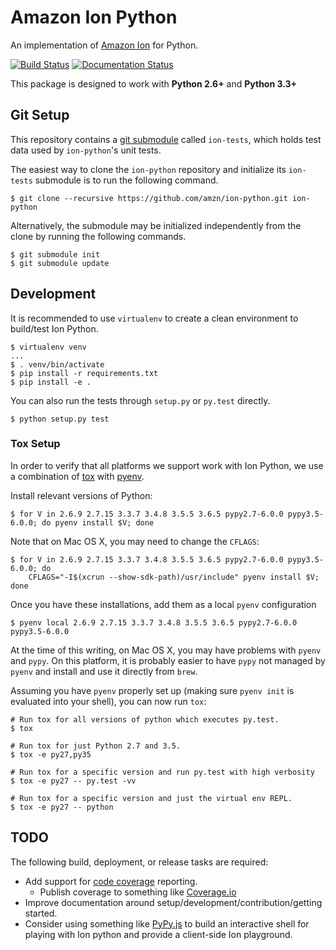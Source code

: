 # Amazon Ion Python
An implementation of [Amazon Ion](https://amzn.github.io/ion-docs/)
for Python.

[![Build Status](https://travis-ci.org/amzn/ion-python.svg?branch=master)](https://travis-ci.org/amzn/ion-python)
[![Documentation Status](https://readthedocs.org/projects/ion-python/badge/?version=latest)](https://ion-python.readthedocs.io/en/latest/?badge=latest)

This package is designed to work with **Python 2.6+** and **Python 3.3+**

## Git Setup
This repository contains a [git submodule](https://git-scm.com/docs/git-submodule)
called `ion-tests`, which holds test data used by `ion-python`'s unit tests.

The easiest way to clone the `ion-python` repository and initialize its `ion-tests`
submodule is to run the following command.

```
$ git clone --recursive https://github.com/amzn/ion-python.git ion-python
```

Alternatively, the submodule may be initialized independently from the clone
by running the following commands.

```
$ git submodule init
$ git submodule update
```

## Development
It is recommended to use `virtualenv` to create a clean environment to build/test Ion Python.

```
$ virtualenv venv
...
$ . venv/bin/activate
$ pip install -r requirements.txt
$ pip install -e .
```

You can also run the tests through `setup.py` or `py.test` directly.

```
$ python setup.py test
```

### Tox Setup
In order to verify that all platforms we support work with Ion Python, we use a combination
of [tox](http://tox.readthedocs.io/en/latest/) with [pyenv](https://github.com/yyuu/pyenv).

Install relevant versions of Python:

```
$ for V in 2.6.9 2.7.15 3.3.7 3.4.8 3.5.5 3.6.5 pypy2.7-6.0.0 pypy3.5-6.0.0; do pyenv install $V; done
```

Note that on Mac OS X, you may need to change the `CFLAGS`:

```
$ for V in 2.6.9 2.7.15 3.3.7 3.4.8 3.5.5 3.6.5 pypy2.7-6.0.0 pypy3.5-6.0.0; do
    CFLAGS="-I$(xcrun --show-sdk-path)/usr/include" pyenv install $V; done
```

Once you have these installations, add them as a local `pyenv` configuration

```
$ pyenv local 2.6.9 2.7.15 3.3.7 3.4.8 3.5.5 3.6.5 pypy2.7-6.0.0 pypy3.5-6.0.0
```

At the time of this writing, on Mac OS X, you may have problems with `pyenv` and `pypy`.
On this platform, it is probably easier to have `pypy` not managed by `pyenv` and install
and use it directly from `brew`.

Assuming you have `pyenv` properly set up (making sure `pyenv init` is evaluated into your shell),
you can now run `tox`:

```
# Run tox for all versions of python which executes py.test.
$ tox

# Run tox for just Python 2.7 and 3.5.
$ tox -e py27,py35

# Run tox for a specific version and run py.test with high verbosity
$ tox -e py27 -- py.test -vv

# Run tox for a specific version and just the virtual env REPL.
$ tox -e py27 -- python
```

## TODO
The following build, deployment, or release tasks are required:

* Add support for [code coverage](http://coverage.readthedocs.io/en/latest/) reporting.
    * Publish coverage to something like [Coverage.io](https://coveralls.io/)
* Improve documentation around setup/development/contribution/getting started.
* Consider using something like [PyPy.js](https://github.com/pypyjs/pypyjs) to build an interactive shell for playing
  with Ion python and provide a client-side Ion playground.
